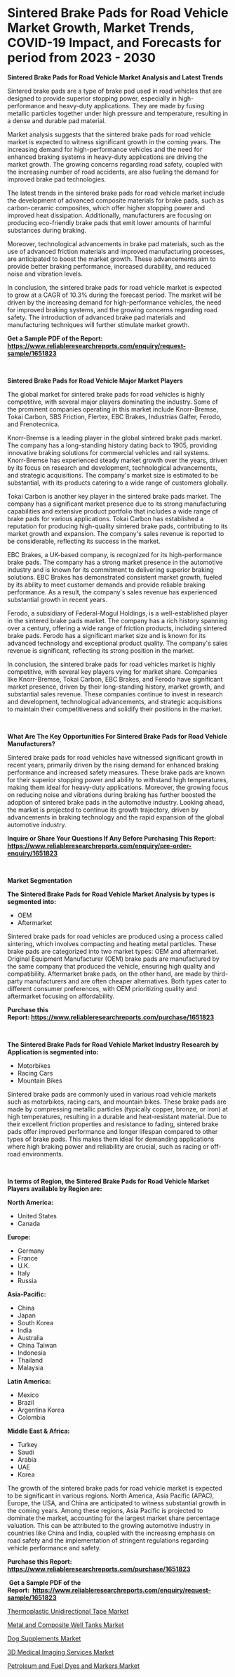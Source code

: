 <p><h1>Sintered Brake Pads for Road Vehicle Market Growth, Market Trends, COVID-19 Impact, and Forecasts for period from 2023 - 2030</h1></p><p><strong>Sintered Brake Pads for Road Vehicle Market Analysis and Latest Trends</strong></p>
<p><p>Sintered brake pads are a type of brake pad used in road vehicles that are designed to provide superior stopping power, especially in high-performance and heavy-duty applications. They are made by fusing metallic particles together under high pressure and temperature, resulting in a dense and durable pad material.</p><p>Market analysis suggests that the sintered brake pads for road vehicle market is expected to witness significant growth in the coming years. The increasing demand for high-performance vehicles and the need for enhanced braking systems in heavy-duty applications are driving the market growth. The growing concerns regarding road safety, coupled with the increasing number of road accidents, are also fueling the demand for improved brake pad technologies.</p><p>The latest trends in the sintered brake pads for road vehicle market include the development of advanced composite materials for brake pads, such as carbon-ceramic composites, which offer higher stopping power and improved heat dissipation. Additionally, manufacturers are focusing on producing eco-friendly brake pads that emit lower amounts of harmful substances during braking.</p><p>Moreover, technological advancements in brake pad materials, such as the use of advanced friction materials and improved manufacturing processes, are anticipated to boost the market growth. These advancements aim to provide better braking performance, increased durability, and reduced noise and vibration levels.</p><p>In conclusion, the sintered brake pads for road vehicle market is expected to grow at a CAGR of 10.3% during the forecast period. The market will be driven by the increasing demand for high-performance vehicles, the need for improved braking systems, and the growing concerns regarding road safety. The introduction of advanced brake pad materials and manufacturing techniques will further stimulate market growth.</p></p>
<p><strong>Get a Sample PDF of the Report:&nbsp; <a href="https://www.reliableresearchreports.com/enquiry/request-sample/1651823">https://www.reliableresearchreports.com/enquiry/request-sample/1651823</a></strong></p>
<p>&nbsp;</p>
<p><strong>Sintered Brake Pads for Road Vehicle Major Market Players</strong></p>
<p><p>The global market for sintered brake pads for road vehicles is highly competitive, with several major players dominating the industry. Some of the prominent companies operating in this market include Knorr-Bremse, Tokai Carbon, SBS Friction, Flertex, EBC Brakes, Industrias Galfer, Ferodo, and Frenotecnica.</p><p>Knorr-Bremse is a leading player in the global sintered brake pads market. The company has a long-standing history dating back to 1905, providing innovative braking solutions for commercial vehicles and rail systems. Knorr-Bremse has experienced steady market growth over the years, driven by its focus on research and development, technological advancements, and strategic acquisitions. The company's market size is estimated to be substantial, with its products catering to a wide range of customers globally.</p><p>Tokai Carbon is another key player in the sintered brake pads market. The company has a significant market presence due to its strong manufacturing capabilities and extensive product portfolio that includes a wide range of brake pads for various applications. Tokai Carbon has established a reputation for producing high-quality sintered brake pads, contributing to its market growth and expansion. The company's sales revenue is reported to be considerable, reflecting its success in the market.</p><p>EBC Brakes, a UK-based company, is recognized for its high-performance brake pads. The company has a strong market presence in the automotive industry and is known for its commitment to delivering superior braking solutions. EBC Brakes has demonstrated consistent market growth, fueled by its ability to meet customer demands and provide reliable braking performance. As a result, the company's sales revenue has experienced substantial growth in recent years.</p><p>Ferodo, a subsidiary of Federal-Mogul Holdings, is a well-established player in the sintered brake pads market. The company has a rich history spanning over a century, offering a wide range of friction products, including sintered brake pads. Ferodo has a significant market size and is known for its advanced technology and exceptional product quality. The company's sales revenue is significant, reflecting its strong position in the market.</p><p>In conclusion, the sintered brake pads for road vehicles market is highly competitive, with several key players vying for market share. Companies like Knorr-Bremse, Tokai Carbon, EBC Brakes, and Ferodo have significant market presence, driven by their long-standing history, market growth, and substantial sales revenue. These companies continue to invest in research and development, technological advancements, and strategic acquisitions to maintain their competitiveness and solidify their positions in the market.</p></p>
<p>&nbsp;</p>
<p><strong>What Are The Key Opportunities For Sintered Brake Pads for Road Vehicle Manufacturers?</strong></p>
<p><p>Sintered brake pads for road vehicles have witnessed significant growth in recent years, primarily driven by the rising demand for enhanced braking performance and increased safety measures. These brake pads are known for their superior stopping power and ability to withstand high temperatures, making them ideal for heavy-duty applications. Moreover, the growing focus on reducing noise and vibrations during braking has further boosted the adoption of sintered brake pads in the automotive industry. Looking ahead, the market is projected to continue its growth trajectory, driven by advancements in braking technology and the rapid expansion of the global automotive industry.</p></p>
<p><strong>Inquire or Share Your Questions If Any Before Purchasing This Report: <a href="https://www.reliableresearchreports.com/enquiry/pre-order-enquiry/1651823">https://www.reliableresearchreports.com/enquiry/pre-order-enquiry/1651823</a></strong></p>
<p>&nbsp;</p>
<p><strong>Market Segmentation</strong></p>
<p><strong>The Sintered Brake Pads for Road Vehicle Market Analysis by types is segmented into:</strong></p>
<p><ul><li>OEM</li><li>Aftermarket</li></ul></p>
<p><p>Sintered brake pads for road vehicles are produced using a process called sintering, which involves compacting and heating metal particles. These brake pads are categorized into two market types: OEM and aftermarket. Original Equipment Manufacturer (OEM) brake pads are manufactured by the same company that produced the vehicle, ensuring high quality and compatibility. Aftermarket brake pads, on the other hand, are made by third-party manufacturers and are often cheaper alternatives. Both types cater to different consumer preferences, with OEM prioritizing quality and aftermarket focusing on affordability.</p></p>
<p><strong>Purchase this Report:&nbsp;<a href="https://www.reliableresearchreports.com/purchase/1651823">https://www.reliableresearchreports.com/purchase/1651823</a></strong></p>
<p>&nbsp;</p>
<p><strong>The Sintered Brake Pads for Road Vehicle Market Industry Research by Application is segmented into:</strong></p>
<p><ul><li>Motorbikes</li><li>Racing Cars</li><li>Mountain Bikes</li></ul></p>
<p><p>Sintered brake pads are commonly used in various road vehicle markets such as motorbikes, racing cars, and mountain bikes. These brake pads are made by compressing metallic particles (typically copper, bronze, or iron) at high temperatures, resulting in a durable and heat-resistant material. Due to their excellent friction properties and resistance to fading, sintered brake pads offer improved performance and longer lifespan compared to other types of brake pads. This makes them ideal for demanding applications where high braking power and reliability are crucial, such as racing or off-road environments.</p></p>
<p>&nbsp;</p>
<p><strong>In terms of Region, the Sintered Brake Pads for Road Vehicle Market Players available by Region are:</strong></p>
<p>
    <p> <strong> North America: </strong>
        <ul>
            <li>United States</li>
            <li>Canada</li>
        </ul>
        </p> 
    <p> <strong> Europe: </strong>
        <ul>
            <li>Germany</li>
            <li>France</li>
            <li>U.K.</li>
            <li>Italy</li>
            <li>Russia</li>
        </ul>
        </p> 
    <p> <strong> Asia-Pacific: </strong>
        <ul>
            <li>China</li>
            <li>Japan</li>
            <li>South Korea</li>
            <li>India</li>
            <li>Australia</li>
            <li>China Taiwan</li>
            <li>Indonesia</li>
            <li>Thailand</li>
            <li>Malaysia</li>
        </ul>
        </p> 
    <p> <strong> Latin America: </strong>
        <ul>
            <li>Mexico</li>
            <li>Brazil</li>
            <li>Argentina Korea</li>
            <li>Colombia</li>
        </ul>
        </p> 
    <p> <strong> Middle East & Africa: </strong>
        <ul>
            <li>Turkey</li>
            <li>Saudi</li>
            <li>Arabia</li>
            <li>UAE</li>
            <li>Korea</li>
        </ul>
    </p>
    </p>
<p><p>The growth of the sintered brake pads for road vehicle market is expected to be significant in various regions. North America, Asia Pacific (APAC), Europe, the USA, and China are anticipated to witness substantial growth in the coming years. Among these regions, Asia Pacific is projected to dominate the market, accounting for the largest market share percentage valuation. This can be attributed to the growing automotive industry in countries like China and India, coupled with the increasing emphasis on road safety and the implementation of stringent regulations regarding vehicle performance and safety.</p></p>
<p><strong>Purchase this Report: <a href="https://www.reliableresearchreports.com/purchase/1651823">https://www.reliableresearchreports.com/purchase/1651823</a></strong></p>
<p>&nbsp;<strong>Get a Sample PDF of the Report:&nbsp;&nbsp;<a href="https://www.reliableresearchreports.com/enquiry/request-sample/1651823">https://www.reliableresearchreports.com/enquiry/request-sample/1651823</a></strong></p>
<p><strong></strong></p>
<p><p><a href="https://www.linkedin.com/pulse/thermoplastic-unidirectional-tape-market-size-share-amp-trends/">Thermoplastic Unidirectional Tape Market</a></p><p><a href="https://www.linkedin.com/pulse/metal-composite-well-tanks-market-size-growth-forecast-from/">Metal and Composite Well Tanks Market</a></p><p><a href="https://medium.com/@albanaduro2018/dog-supplements-market-size-growth-forecast-2023-2030-faba9325095d">Dog Supplements Market</a></p><p><a href="https://www.linkedin.com/pulse/3d-medical-imaging-services-market-share-amp-new-trends/">3D Medical Imaging Services Market</a></p><p><a href="https://medium.com/@elwyncarter2023/petroleum-and-fuel-dyes-and-markers-market-size-growth-forecast-2023-2030-814dd22c6662">Petroleum and Fuel Dyes and Markers Market</a></p></p>